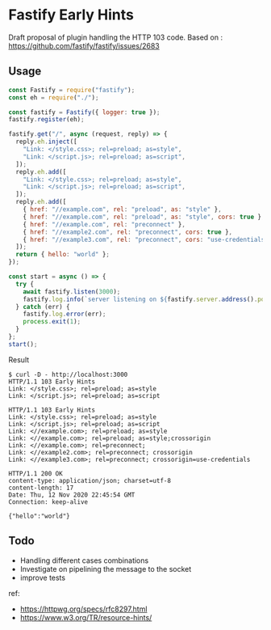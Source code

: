 # Fastify Early Hints

Draft proposal of plugin handling the HTTP 103 code.
Based on : https://github.com/fastify/fastify/issues/2683

## Usage

```javascript
const Fastify = require("fastify");
const eh = require("./");

const fastify = Fastify({ logger: true });
fastify.register(eh);

fastify.get("/", async (request, reply) => {
  reply.eh.inject([
    "Link: </style.css>; rel=preload; as=style",
    "Link: </script.js>; rel=preload; as=script",
  ]);
  reply.eh.add([
    "Link: </style.css>; rel=preload; as=style",
    "Link: </script.js>; rel=preload; as=script",
  ]);
  reply.eh.add([
    { href: "//example.com", rel: "preload", as: "style" },
    { href: "//example.com", rel: "preload", as: "style", cors: true },
    { href: "//example.com", rel: "preconnect" },
    { href: "//example2.com", rel: "preconnect", cors: true },
    { href: "//example3.com", rel: "preconnect", cors: "use-credentials" },
  ]);
  return { hello: "world" };
});

const start = async () => {
  try {
    await fastify.listen(3000);
    fastify.log.info(`server listening on ${fastify.server.address().port}`);
  } catch (err) {
    fastify.log.error(err);
    process.exit(1);
  }
};
start();
```

Result
```
$ curl -D - http://localhost:3000    
HTTP/1.1 103 Early Hints
Link: </style.css>; rel=preload; as=style
Link: </script.js>; rel=preload; as=script

HTTP/1.1 103 Early Hints
Link: </style.css>; rel=preload; as=style
Link: </script.js>; rel=preload; as=script
Link: <//example.com>; rel=preload; as=style
Link: <//example.com>; rel=preload; as=style;crossorigin
Link: <//example.com>; rel=preconnect;
Link: <//example2.com>; rel=preconnect; crossorigin
Link: <//example3.com>; rel=preconnect; crossorigin=use-credentials

HTTP/1.1 200 OK
content-type: application/json; charset=utf-8
content-length: 17
Date: Thu, 12 Nov 2020 22:45:54 GMT
Connection: keep-alive

{"hello":"world"}
```

## Todo

- Handling different cases combinations
- Investigate on pipelining the message to the socket
- improve tests

ref:

- https://httpwg.org/specs/rfc8297.html
- https://www.w3.org/TR/resource-hints/
